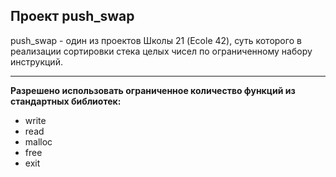 ## Проект push_swap

push_swap - один из проектов Школы 21 (Ecole 42), суть которого в реализации сортировки стека целых чисел по ограниченному набору инструкций.

-------------

**Разрешено использовать ограниченное количество функций из стандартных библиотек:**
- write
- read
- malloc
- free
- exit


